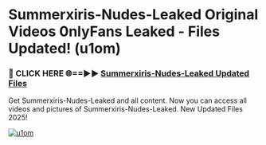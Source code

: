 # Summerxiris-Nudes-Leaked Original Videos 0nlyFans Leaked - Files Updated! (u1om)

<h3>🔴 CLICK HERE 🌐==►► <a href="https://tinyurl.com/yc6ubb5a" rel="nofollow">Summerxiris-Nudes-Leaked Updated Files</a></h3>

Get Summerxiris-Nudes-Leaked and all content. Now you can access all videos and pictures of Summerxiris-Nudes-Leaked. New Updated Files 2025!

[![u1om](https://i.imgur.com/7eu0CRL.gif)](https://tinyurl.com/yc6ubb5a)
